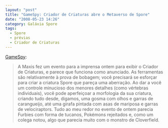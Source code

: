 ```yaml
---
layout: "post"
title: "GameSpy: Criador de Criaturas abre o Metaverso de Spore"
date: "2008-05-23 14:26"
category: Galáxia Spore
tags:
  - Spore
  - prévias
  - Criador de Criaturas
---
```

[GameSpy](http://pc.gamespy.com/pc/spore/876447p1.html):

> A Maxis fez um evento para a imprensa ontem para exibir o Criador de Criaturas, e parece que funciona como anunciado. As ferramentas são relativamente à prova de bobagem; você precisará se esforçar para criar a criatura Spore que pareça uma aberração. Ao dar a você um controle minucioso dos menores detalhes (como vértebras individuais), você pode aperfeiçoar a morfologia da sua criatura, criando tudo desde, digamos, uma gosma com olhos e garras de carangueijo, até uma girafa pintada com asas de mariposa e garras de velociraptors. Tudo ao meu redor no evento de ontem parecia Furbies com forma de tucanos, Pokémons rejeitados e, como um colega notou, algo que parecia muito com o monstro de Cloverfield.

